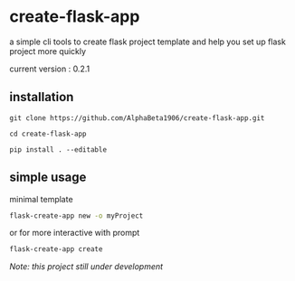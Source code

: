 # create-flask-app

a simple cli tools to create flask  project template  and help you set up flask project more quickly

current version : 0.2.1
## installation
```
git clone https://github.com/AlphaBeta1906/create-flask-app.git

cd create-flask-app

pip install . --editable   

```

## simple usage
minimal template
```bash
flask-create-app new -o myProject
```

or for more interactive with prompt

```bash
flask-create-app create
```

*Note: this project still under development*
